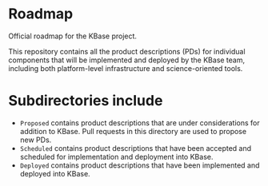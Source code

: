 # Roadmap

Official roadmap for the KBase project.

This repository contains all the product descriptions (PDs) for individual
components that will be implemented and deployed by the KBase team, including
both platform-level infrastructure and science-oriented tools.

# Subdirectories include

* `Proposed` contains product descriptions that are under considerations for
  addition to KBase. Pull requests in this directory are used to propose new PDs.
* `Scheduled` contains product descriptions that have been accepted and
  scheduled for implementation and deployment into KBase.
* `Deployed` contains product descriptions that have been implemented and
  deployed into KBase. 
